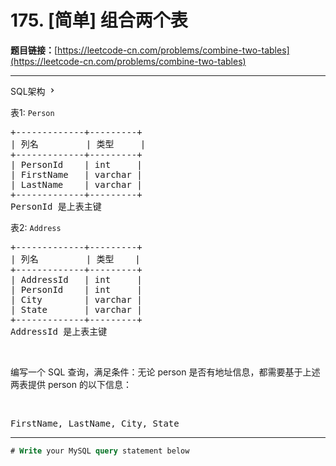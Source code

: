 # 175. [简单] 组合两个表

**题目链接：**[https://leetcode-cn.com/problems/combine-two-tables](https://leetcode-cn.com/problems/combine-two-tables)

---

<div class="content__1Y2H">
 <div class="sql-schema-wrapper__1jqS">
  <a class="sql-schema-link__1VAC">SQL架构
   <svg viewbox="0 0 24 24" width="1em" height="1em" class="css-1lc17o4-icon">
    <path fill-rule="evenodd" d="M10 6L8.59 7.41 13.17 12l-4.58 4.59L10 18l6-6z"></path>
   </svg></a>
 </div>
 <div class="notranslate">
  <p>表1: <code>Person</code></p> 
  <pre class="language-text">+-------------+---------+
| 列名         | 类型     |
+-------------+---------+
| PersonId    | int     |
| FirstName   | varchar |
| LastName    | varchar |
+-------------+---------+
PersonId 是上表主键
</pre> 
  <p>表2: <code>Address</code></p> 
  <pre class="language-text">+-------------+---------+
| 列名         | 类型    |
+-------------+---------+
| AddressId   | int     |
| PersonId    | int     |
| City        | varchar |
| State       | varchar |
+-------------+---------+
AddressId 是上表主键
</pre> 
  <p>&nbsp;</p> 
  <p>编写一个 SQL 查询，满足条件：无论 person 是否有地址信息，都需要基于上述两表提供&nbsp;person 的以下信息：</p> 
  <p>&nbsp;</p> 
  <pre class="language-text">FirstName, LastName, City, State
</pre> 
 </div>
</div>

---

```sql
# Write your MySQL query statement below
```